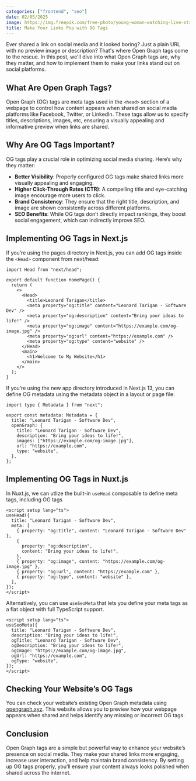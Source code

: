 ```yaml
---
categories: ["frontend", "seo"]
date: 02/05/2025
image: https://img.freepik.com/free-photo/young-woman-watching-live-stream_53876-102030.jpg?t=st=1738760314~exp=1738763914~hmac=1b3adcf8d93556d5876a8292f0937e8e2d831329771559635f2d5c57eada512d&w=1380
title: Make Your Links Pop with OG Tags
---
```


Ever shared a link on social media and it looked boring? Just a plain URL with no preview image or description? That's where Open Graph tags come to the rescue. In this post, we'll dive into what Open Graph tags are, why they matter, and how to implement them to make your links stand out on social platforms.

## What Are Open Graph Tags?

Open Graph (OG) tags are meta tags used in the `<head>` section of a webpage to control how content appears when shared on social media platforms like Facebook, Twitter, or LinkedIn. These tags allow us to specify titles, descriptions, images, etc, ensuring a visually appealing and informative preview when links are shared.

## Why Are OG Tags Important?

OG tags play a crucial role in optimizing social media sharing. Here’s why they matter:

- **Better Visibility**: Properly configured OG tags make shared links more visually appealing and engaging.
- **Higher Click-Through Rates (CTR)**: A compelling title and eye-catching image encourage more users to click.
- **Brand Consistency**: They ensure that the right title, description, and image are shown consistently across different platforms.
- **SEO Benefits**: While OG tags don’t directly impact rankings, they boost social engagement, which can indirectly improve SEO.

## Implementing OG Tags in Next.js

If you’re using the pages directory in Next.js, you can add OG tags inside the `<Head>` component from next/head:

```tsx
import Head from "next/head";

export default function HomePage() {
  return (
    <>
      <Head>
        <title>Leonard Tarigan</title>
        <meta property="og:title" content="Leonard Tarigan - Software Dev" />
        <meta property="og:description" content="Bring your ideas to life!" />
        <meta property="og:image" content="https://example.com/og-image.jpg" />
        <meta property="og:url" content="https://example.com" />
        <meta property="og:type" content="website" />
      </Head>
      <main>
        <h1>Welcome to My Website</h1>
      </main>
    </>
  );
}
```

If you’re using the new app directory introduced in Next.js 13, you can define OG metadata using the metadata object in a layout or page file:

```tsx
import type { Metadata } from "next";

export const metadata: Metadata = {
  title: "Leonard Tarigan - Software Dev",
  openGraph: {
    title: "Leonard Tarigan - Software Dev",
    description: "Bring your ideas to life!",
    images: ["https://example.com/og-image.jpg"],
    url: "https://example.com",
    type: "website",
  },
};
```

## Implementing OG Tags in Nuxt.js

In Nuxt.js, we can utlize the built-in `useHead` composable to define meta tags, including OG tags

```vue
<script setup lang="ts">
useHead({
  title: "Leonard Tarigan - Software Dev",
  meta: [
    { property: "og:title", content: "Leonard Tarigan - Software Dev" },
    {
      property: "og:description",
      content: "Bring your ideas to life!",
    },
    { property: "og:image", content: "https://example.com/og-image.jpg" },
    { property: "og:url", content: "https://example.com" },
    { property: "og:type", content: "website" },
  ],
});
</script>
```

Alternatively, you can use `useSeoMeta` that lets you define your meta tags as a flat object with full TypeScript support.

```vue
<script setup lang="ts">
useSeoMeta({
  title: "Leonard Tarigan - Software Dev",
  description: "Bring your ideas to life!",
  ogTitle: "Leonard Tarigan - Software Dev",
  ogDescription: "Bring your ideas to life!",
  ogImage: "https://example.com/og-image.jpg",
  ogUrl: "https://example.com",
  ogType: "website",
});
</script>
```

## Checking Your Website’s OG Tags

You can check your website’s existing Open Graph metadata using [opengraph.xyz](https://opengraph.xyz). This website allows you to preview how your webpage appears when shared and helps identify any missing or incorrect OG tags.

## Conclusion

Open Graph tags are a simple but powerful way to enhance your website’s presence on social media. They make your shared links more engaging, increase user interaction, and help maintain brand consistency. By setting up OG tags properly, you’ll ensure your content always looks polished when shared across the internet.
